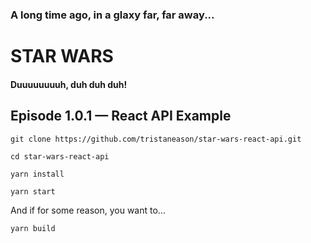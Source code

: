 ### A long time ago, in a glaxy far, far away...

# STAR WARS

#### Duuuuuuuuh, duh duh duh!

## Episode 1.0.1 — React API Example

`git clone https://github.com/tristaneason/star-wars-react-api.git`

`cd star-wars-react-api`

`yarn install`

`yarn start`

And if for some reason, you want to...

`yarn build`

